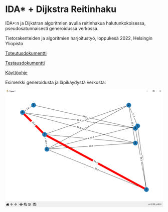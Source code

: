 # IDA* + Dijkstra Reitinhaku

IDA*:n ja Dijkstran algoritmien avulla reitinhakua halutunkokoisessa, pseudosatunnaisesti generoidussa verkossa.

Tietorakenteiden ja algoritmien harjoitustyö, loppukesä 2022, Helsingin Yliopisto 

[Toteutusdokumentti](documentation/implementation.md)

[Testausdokumentti](documentation/testing.md)

[Käyttöohje](documentation/manual.md)

Esimerkki generoidusta ja läpikäydystä verkosta: 

![Example](https://github.com/JVS23/Algorithm-comparision-TiRa/blob/259b9d21174d33b951af636b2be8f9312ac12f8c/documentation/example.PNG)
